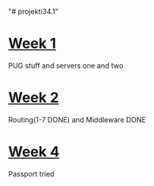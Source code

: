 "# projekti34.1" 

# [Week 1](https://github.com/muhro/projekti34.1/tree/master/week1) 
PUG stuff and servers one and two

# [Week 2](https://github.com/muhro/projekti34.1/tree/master/week2) 
Routing(1-7 DONE) and Middleware DONE

# [Week 4](https://github.com/muhro/projekti34.1/tree/master/week4) 
Passport tried